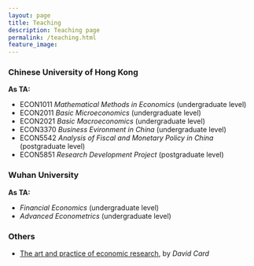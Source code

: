 ```yaml
---
layout: page
title: Teaching
description: Teaching page
permalink: /teaching.html
feature_image: 
---
```


### Chinese University of Hong Kong
**As TA:**
- ECON1011 *Mathematical Methods in Economics* (undergraduate level)
- ECON2011 *Basic Microeconomics* (undergraduate level)
- ECON2021 *Basic Macroeconomics* (undergraduate level)
- ECON3370 *Business Evironment in China* (undergraduate level)
- ECON5542 *Analysis of Fiscal and Monetary Policy in China* (postgraduate level)
- ECON5851 *Research Development Project* (postgraduate level)

### Wuhan University
**As TA:**
- *Financial Economics* (undergraduate level)
- *Advanced Econometrics* (undergraduate level)

### Others
- [The art and practice of economic research](assets/pdf/Card.pdf), by *David Card*
